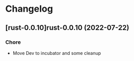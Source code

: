 # Changelog



## [rust-0.0.10]rust-0.0.10 (2022-07-22)

### Chore

- Move Dev to incubator and some cleanup
  
  